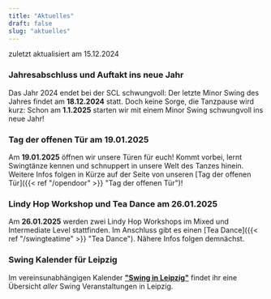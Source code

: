 ```yaml
---
title: "Aktuelles"
draft: false
slug: "aktuelles"
---
```


zuletzt aktualisiert am 15.12.2024

[//]: # (### Friday Night Balboa)
[//]: # (Im November laden wir euch wieder zum **[Friday Night Balboa]&#40;{{< ref "/fridaynightbalboa" >}} "Friday Night Balboa"&#41;**-Abend im Calloway ein: Am **29.11.**ab 18:30 Uhr starten wir mit einem Drop-In-Kurs, danach wird getanzt!)

### Jahresabschluss und Auftakt ins neue Jahr
Das Jahr 2024 endet bei der SCL schwungvoll: Der letzte Minor Swing des Jahres findet am **18.12.2024** statt. Doch keine Sorge, die Tanzpause wird kurz: Schon am **1.1.2025** starten wir mit einem Minor Swing schwungvoll ins neue Jahr!

### Tag der offenen Tür am 19.01.2025
Am **19.01.2025** öffnen wir unsere Türen für euch! Kommt vorbei, lernt Swingtänze kennen und schnuppert in unsere Welt des Tanzes hinein. Weitere Infos folgen in Kürze auf der Seite von unseren [Tag der offenen Tür]({{< ref "/opendoor" >}} "Tag der offenen Tür")!

### Lindy Hop Workshop und Tea Dance am 26.01.2025
Am **26.01.2025** werden zwei Lindy Hop Workshops im Mixed und Intermediate Level stattfinden. Im Anschluss gibt es einen [Tea Dance]({{< ref "/swingteatime" >}} "Tea Dance"). Nähere Infos folgen demnächst.

[//]: # (### Minor Swing)
[//]: # (Der **[Minor Swing]&#40;{{< ref "/minorswing" >}} "Minor Swing"&#41;** findet regelmäßig **jeden Mittwoch ab 19:30 Uhr** in unserem Tanzstudio Calloway statt.)

### Swing Kalender für Leipzig
Im vereinsunabhängigen Kalender [**"Swing in Leipzig"**](https://kalender.digital/0c529f4b4448ea55b992) findet ihr eine Übersicht *aller* Swing Veranstaltungen in Leipzig.
